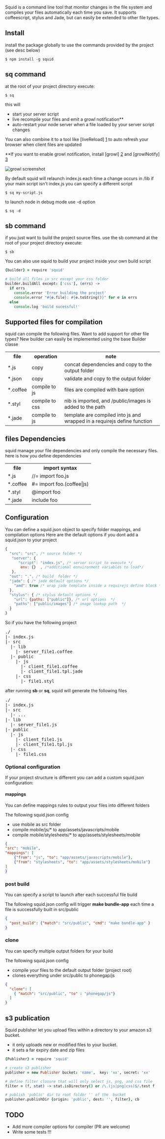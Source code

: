Squid is a command line tool that monitor changes in the file system and compiles your files automatically each time you save.
It supports coffeescript, stylus and Jade, but can easily be extended to other file types.

## Install

install the package globally to use the commands provided by the project (see desc below)

```
$ npm install -g squid
```

## sq command

at the root of your project directory execute:

```
$ sq
```

this will

- start your server script
- live recompile your files and emit a growl notification**
- auto-restart your node server when a file loaded by your server script changes

You can also combine it to a tool like [liveReload] [1] to auto refresh your browser when client files are updated

**If you want to enable growl notification, install [growl] [2] and [growlNotify] [3]

![growl screenshot](https://github.com/pgherveou/squid/raw/gh-pages/images/growl.screenshot.png)

By default squid will relaunch index.js each time a change occurs in /lib if your main script isn't index.js
you can specify a different script

```
$ sq my-script.js
```

to launch node in debug mode use -d option

```
$ sq -d
```



## sb command

if you just want to build the project source files. use the sb command
at the root of your project directory execute:

```
$ sb
```

You can also use squid to build your project inside your own build script

```coffee
{builder} = require 'squid'

# build all files in src except your css folder
builder.buildAll except: ['css'], (errs) ->
  if errs
    console.error 'Error building the project'
    console.error "#{e.file}: #{e.toString()}" for e in errs
  else
    console.log 'build sucessful!'
```

## Supported files for compilation

squid can compile the following files.
Want to add support for other file types? New builder can easily be implemented using the base Builder classe

<table>
  <tr>
    <th>file</th><th>operation</th><th>note</th>
  </tr>
  <tr>
    <td>*.js</td><td>copy</td><td>concat dependencies and copy to the output folder</td>
  </tr>
  <tr>
    <td>*.json</td><td>copy</td><td>validate and copy to the output folder</td>
  </tr>
  <tr>
    <td>*.coffee</td><td>compile to js</td><td>files are compiled with bare option</td>
  </tr>
  <tr>
    <td>*.styl</td><td>compile to css</td><td>nib is imported, and /public/images is added to the path</td>
  </tr>
  <tr>
    <td>*.jade</td><td>compile to js</td><td>template are compiled into js and wrapped in a requirejs define function</td>
  </tr>
</table>

## files Dependencies

squid manage your file dependencies and only compile the necessary files.
here is how you define dependencies

<table>
  <tr>
    <th>file</th><th>import syntax</th>
  </tr>
  <tr>
    <td>*.js</td><td>//= import foo.js</td>
  </tr>
  <tr>
    <td>*.coffee</td><td>#= import foo.(coffee|js)</td>
  </tr>
  <tr>
    <td>*.styl</td><td>@import foo</td>
  </tr>
  <tr>
    <td>*.jade</td><td>include foo</td>
  </tr>
</table>

## Configuration

You can define a squid.json object to specify folder mappings, and compilation options
Here are the default options if you dont add a squid.json to your project

```js
{
  "src": "src", /* source folder */
   "server": {
      "script": "index.js", /* server script to execute */
       env: {}	, /*additional ennvironment variables to load*/
   },
  "out": ".", /* build  folder */
  "jade": { /* jade default options */
    "amd": true /* wrap jade template inside a requirejs define block */
  },
  "stylus": { /* stylus default options */
    "url": {paths: ["public"]}, /* url options  */
    "paths": ["public/images"] /* image lookup path  */
  }
}
```
So if you have the following project
<pre>
./
|- index.js
|- src
  |- lib
    |- server_file1.coffee
  |- public
    |- js
      |- client_file1.coffee
      |- client_file1.tpl.jade
    |- css
      |- file1.styl
</pre>

after running **sb** or **sq**, squid will generate the following files

<pre>
./
|- index.js
|- src
  |- ...
|- lib
  |- server_file1.js
|- public
  |- js
    |- client_file1.js
    |- client_file1.tpl.js
  |- css
    |- file1.css
</pre>

### Optional configuration
If your project structure is different you can add a custom squid.json configuration:

#### mappings

You can define mappings rules to output your files into different folders

The following squid.json config
- use mobile as src folder
- compile mobile/js/* to app/assets/javascripts/mobile
- compile mobile/stylesheets/* to app/assets/stylesheets/mobile

```json
{
"src": "mobile",
"mappings": [
	{"from": "js", "to": "app/assets/javascripts/mobile"},
	{"from": "stylesheets", "to": "app/assets/stylesheets/mobile"}
]
}
```

### post build

You can specify a script to launch after each successful file build

The following squid.json config will trigger **make bundle-app**  each time a file is successfully
built in src/public

```json
{
  "post_build": {"match": "src/public", "cmd": "make bundle-app" }
}
```

### clone

You can specify multiple output folders for your build

The following squid.json config
- compile your files to the default output folder (project root)
- clones everything under src/public to phonegap/js

```json
{
  "clone": [
    { "match": "src/public", "to" : "phonegap/js"}
  ]
}
```


## s3 publication

Squid publisher let you upload files within a directory to your amazon s3 bucket.
- it only uploads new or modified files to your bucket.
- it sets a far expiry date and zip files

```coffee
{Publisher} = require 'squid'

# create s3 publisher
publisher = new Publisher bucket: 'name',  key: 'xx', secret: 'xx'

# define filter closure that will only select js, png, and css file
filter = (f, stat) -> stat.isDirectory() or /\.(js|png|css)$/.test f

# publish 'public' dir to root folder '' of the  bucket
publisher.publishDir {origin: 'public', dest: '', filter}, cb

```


## TODO

- Add more compiler options for compiler (PR are welcome)
- Write some tests !!!


[1]: http://livereload.com/                                 "liveReload"
[2]: http://growl.info/growlupdateavailable                 "growl"
[3]: http://growl.info/downloads                            "growlNotify"
